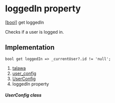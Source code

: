 
<div>

# loggedIn property

</div>



[[bool](https://api.flutter.dev/flutter/dart-core/bool-class.html)]
get loggedIn



Checks if a user is logged in.



## Implementation

``` language-dart
bool get loggedIn => _currentUser?.id != 'null';
```








1.  [talawa](../../index.md)
2.  [user_config](../../services_user_config/)
3.  [UserConfig](../../services_user_config/UserConfig-class.md)
4.  loggedIn property

##### UserConfig class








